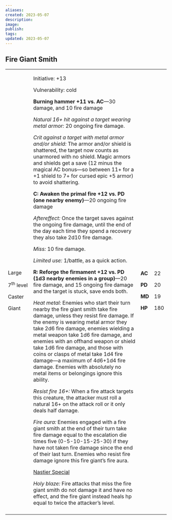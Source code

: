 ```yaml
---
aliases: 
created: 2023-05-07
description: 
image: 
publish: 
tags: 
updated: 2023-05-07
---
```


## Fire Giant Smith

<table>
<colgroup>
<col style="width: 16%" />
<col style="width: 71%" />
<col style="width: 5%" />
<col style="width: 6%" />
</colgroup>
<tbody>
<tr class="odd">
<td><p>Large</p>
<p>7<sup>th</sup> level</p>
<p>Caster</p>
<p>Giant</p></td>
<td><p>Initiative: +13</p>
<p>Vulnerability: cold</p>
<p><strong>Burning hammer +11 vs. AC</strong>—30 damage, and 10 fire
damage</p>
<p><em>Natural 16+ hit against a target wearing metal armor:</em> 20
ongoing fire damage.</p>
<p><em>Crit against a target with metal armor and/or shield:</em> The
armor and/or shield is shattered, the target now counts as unarmored
with no shield. Magic armors and shields get a save (12 minus the
magical AC bonus—so between 11+ for a +1 shield to 7+ for cursed epic +5
armor) to avoid shattering.</p>
<p><strong>C: Awaken the primal fire +12 vs. PD (one nearby
enemy)</strong>—20 ongoing fire damage</p>
<p><em>Aftereffect:</em> Once the target saves against the ongoing fire
damage, until the end of the day each time they spend a recovery they
also take 2d10 fire damage.</p>
<p><em>Miss:</em> 10 fire damage.</p>
<p><em>Limited use:</em> 1/battle, as a quick action.</p>
<p><strong>R: Reforge the firmament +12 vs. PD (1d3 nearby enemies in a
group)</strong>—20 fire damage, and 15 ongoing fire damage and the
target is stuck, save ends both.</p>
<p><em>Heat metal:</em> Enemies who start their turn nearby the fire
giant smith take fire damage, unless they resist fire damage. If the
enemy is wearing metal armor they take 2d6 fire damage, enemies wielding
a metal weapon take 1d6 fire damage, and enemies with an offhand weapon
or shield take 1d6 fire damage, and those with coins or clasps of metal
take 1d4 fire damage—a maximum of 4d6+1d4 fire damage. Enemies with
absolutely no metal items or belongings ignore this ability.</p>
<p><em>Resist fire 16+:</em> When a fire attack targets this creature,
the attacker must roll a natural 16+ on the attack roll or it only deals
half damage.</p>
<p><em>Fire aura:</em> Enemies engaged with a fire giant smith at the
end of their turn take fire damage equal to the escalation die times
five (0-5-10-15-25-30) if they have not taken fire damage since the end
of their last turn. Enemies who resist fire damage ignore this fire
giant’s fire aura.</p>
<p><u>Nastier Special</u></p>
<p><em>Holy blaze:</em> Fire attacks that miss the fire giant smith do
not damage it and have no effect, and the fire giant instead heals hp
equal to twice the attacker’s level.</p></td>
<td><p><strong>AC</strong></p>
<p><strong>PD</strong></p>
<p><strong>MD</strong></p>
<p><strong>HP</strong></p></td>
<td><p>22</p>
<p>20</p>
<p>19</p>
<p>180</p></td>
</tr>
<tr class="even">
<td></td>
<td></td>
<td></td>
<td></td>
</tr>
</tbody>
</table>

